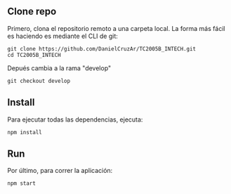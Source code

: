 ## Clone repo

Primero, clona el repositorio remoto a una carpeta local. La forma más fácil es haciendo es mediante el CLI de git:

```
git clone https://github.com/DanielCruzAr/TC2005B_INTECH.git
cd TC2005B_INTECH
```

Depués cambia a la rama "develop"

```
git checkout develop
```

## Install

Para ejecutar todas las dependencias, ejecuta:

```
npm install
```

## Run

Por último, para correr la aplicación:

```
npm start
```
